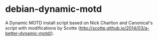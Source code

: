 debian-dynamic-motd
===================

A Dynamic MOTD install script based on Nick Charlton and Canonical's script with modifications by Scotte (http://scotte.github.io/2014/03/a-better-dynamic-motd/).

